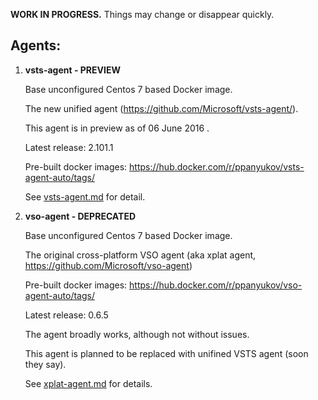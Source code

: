 
**WORK IN PROGRESS.** Things may change or disappear quickly.


## Agents:


1. **vsts-agent - PREVIEW**

    Base unconfigured Centos 7 based Docker image.

    The new unified agent (https://github.com/Microsoft/vsts-agent/).

    This agent is in preview as of 06 June 2016 .

    Latest release: 2.101.1

    Pre-built docker images: https://hub.docker.com/r/ppanyukov/vsts-agent-auto/tags/

    See [vsts-agent.md](https://github.com/ppanyukov/vso-agent-docker/blob/master/vsts-agent.md) for detail.



2. **vso-agent - DEPRECATED**

    Base unconfigured Centos 7 based Docker image.

    The original cross-platform VSO agent (aka xplat agent, https://github.com/Microsoft/vso-agent)

    Pre-built docker images: https://hub.docker.com/r/ppanyukov/vso-agent-auto/tags/

    Latest release: 0.6.5

    The agent broadly works, although not without issues.

    This agent is planned to be replaced with unifined VSTS agent (soon they say).

    See [xplat-agent.md](https://github.com/ppanyukov/vso-agent-docker/blob/master/vso-agent.md) for details.


